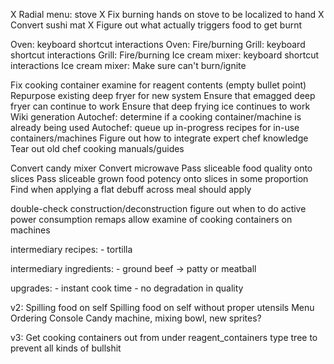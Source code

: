 X Radial menu: stove
X Fix burning hands on stove to be localized to hand
X Convert sushi mat
X Figure out what actually triggers food to get burnt

Oven: keyboard shortcut interactions
Oven: Fire/burning
Grill: keyboard shortcut interactions
Grill: Fire/burning
Ice cream mixer: keyboard shortcut interactions
Ice cream mixer: Make sure can't burn/ignite

Fix cooking container examine for reagent contents (empty bullet point)
Repurpose existing deep fryer for new system
Ensure that emagged deep fryer can continue to work
Ensure that deep frying ice continues to work
Wiki generation
Autochef: determine if a cooking container/machine is already being used
Autochef: queue up in-progress recipes for in-use containers/machines
Figure out how to integrate expert chef knowledge
Tear out old chef cooking manuals/guides

Convert candy mixer
Convert microwave
Pass sliceable food quality onto slices
Pass sliceable grown food potency onto slices in some proportion
Find when applying a flat debuff across meal should apply

double-check construction/deconstruction
figure out when to do active power consumption
remaps
allow examine of cooking containers on machines

intermediary recipes: - tortilla

intermediary ingredients: - ground beef -> patty or meatball

upgrades: - instant cook time - no degradation in quality

v2:
Spilling food on self
Spilling food on self without proper utensils
Menu Ordering Console
Candy machine, mixing bowl, new sprites?

v3:
Get cooking containers out from under reagent_containers type tree to prevent all kinds of bullshit
